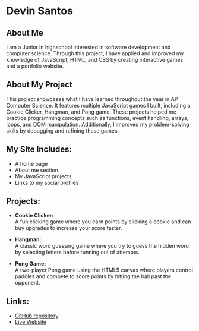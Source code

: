 # Devin Santos

## About Me
I am a Junior in highschool interested in software development and computer science. Through this project, I have applied and improved my knowledge of JavaScript, HTML, and CSS by creating interactive games and a portfolio website.

## About My Project
This project showcases what I have learned throughout the year in AP Computer Science. It features multiple JavaScript games I built, including a Cookie Clicker, Hangman, and Pong game. These projects helped me practice programming concepts such as functions, event handling, arrays, loops, and DOM manipulation. Additionally, I improved my problem-solving skills by debugging and refining these games.

## My Site Includes:
- A home page  
- About me section  
- My JavaScript projects  
- Links to my social profiles  

## Projects:
- **Cookie Clicker:**  
  A fun clicking game where you earn points by clicking a cookie and can buy upgrades to increase your score faster.

- **Hangman:**  
  A classic word guessing game where you try to guess the hidden word by selecting letters before running out of attempts.

- **Pong Game:**  
  A two-player Pong game using the HTML5 canvas where players control paddles and compete to score points by hitting the ball past the opponent.

## Links:
- [GitHub repository](https://github.com/Devdadude/Final-Project)  
- [Live Website](https://devdadude.github.io/Final-Project/)
